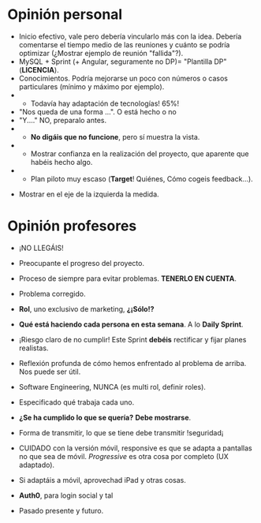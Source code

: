 # Opinión personal
* Inicio efectivo, vale pero debería vincularlo más con la idea. Debería comentarse el tiempo medio de las reuniones y cuánto se podría optimizar (¿Mostrar ejemplo de reunión "fallida"?).
* MySQL + Sprint (+ Angular, seguramente no DP)= "Plantilla DP" (**LICENCIA**).
* Conocimientos. Podría mejorarse un poco con números o casos particulares (mínimo y máximo por ejemplo).
* + Todavía hay adaptación de tecnologías! 65%! 
* "Nos queda de una forma ...". O está hecho o no
* "Y...." NO, preparalo antes.
* + **No digáis que no funcione**, pero sí muestra la vista.
* + Mostrar confianza en la realización del proyecto, que aparente que habéis hecho algo.
* + Plan piloto muy escaso (**Target**! Quiénes, Cómo cogeis feedback...).
+ Mostrar en el eje de la izquierda la medida.

# Opinión profesores
* ¡NO LLEGÁIS!
* Preocupante el progreso del proyecto.
* Proceso de siempre para evitar problemas. **TENERLO EN CUENTA**.
* Problema corregido.
* **Rol**, uno exclusivo de marketing, **¿¡Sólo!?**
* **Qué está haciendo cada persona en esta semana**. A lo **Daily Sprint**.

* ¡Riesgo claro de no cumplir! Este Sprint **debéis** rectificar y fijar planes realistas.
* Reflexión profunda de cómo hemos enfrentado al problema de arriba. Nos puede ser útil.
* Software Engineering, NUNCA (es multi rol, definir roles).
* Especificado qué trabaja cada uno.
* **¿Se ha cumplido lo que se quería?** **Debe mostrarse**.
* Forma de transmitir, lo que se tiene debe transmitir !seguridad¡
* CUIDADO con la versión móvil, responsive es que se adapta a pantallas no que sea de móvil. *Progressive* es otra cosa por completo (UX adaptado).
* Si adaptáis a móvil, aprovechad iPad y otras cosas.
* **Auth0**, para login social y tal
* Pasado presente y futuro.